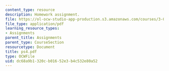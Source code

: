 ```yaml
---
content_type: resource
description: Homework assignment.
file: https://ol-ocw-studio-app-production.s3.amazonaws.com/courses/3-016-mathematics-for-materials-scientists-and-engineers-fall-2005/dc68a9b1320cb01652e3b4c532e80a52_ps4.pdf
file_type: application/pdf
learning_resource_types:
- Assignments
parent_title: Assignments
parent_type: CourseSection
resourcetype: Document
title: ps4.pdf
type: OCWFile
uid: dc68a9b1-320c-b016-52e3-b4c532e80a52
---
```

